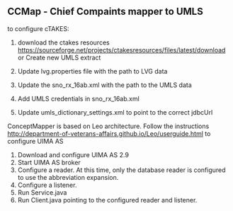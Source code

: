 ## CCMap - Chief Compaints mapper to UMLS


to configure cTAKES:

1. download the ctakes resources
https://sourceforge.net/projects/ctakesresources/files/latest/download
   or
   Create new UMLS extract 

2. Update lvg.properties file with the path to LVG data

3. Update the sno_rx_16ab.xml with the path to the UMLS data

4. Add UMLS credentials in sno_rx_16ab.xml

5. Update umls_dictionary_settings.xml to point to the correct jdbcUrl

ConceptMapper is based on Leo architecture. Follow the instructions
http://department-of-veterans-affairs.github.io/Leo/userguide.html 
to configure UIMA AS

1. Download and configure UIMA AS 2.9 
2. Start UIMA AS broker
3. Configure a reader. At this time, only the database reader is configured to use the abbreviation expansion.
4. Configure a listener.
5. Run Service.java
6. Run Client.java pointing to the configured reader and listener.





